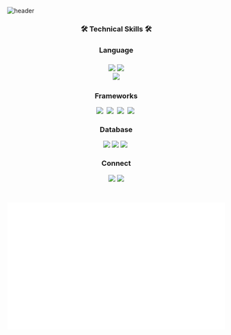 ![header](https://capsule-render.vercel.app/api?type=soft&color=auto&height=150&section=header&text=GwangCheonShin&fontSize=70&animation=twinkling)

<h3 align="center">🛠 Technical Skills 🛠</h3>

<h3 align="center">Language<h3>
<p align="center">
  <img src="https://img.shields.io/badge/Python-3776AB?style=flat&logo=python&logoColor=white"/>
  <img src="https://img.shields.io/badge/TypeScript-323330?style=flat&logo=typescript&logoColor=blue"/>
  <br>
  <img src="https://img.shields.io/badge/JavaScript-323330?style=flat&logo=javascript&logoColor=F7DF1E"/>
</p>

<h3 align="center">Frameworks</h3>
<p align="center">
<img src="https://img.shields.io/badge/Nestjs-000000?style=flat&logo=Nestjs&logoColor=red"/></a>&nbsp 
<img src="https://img.shields.io/badge/React-61DAFB?style=flat&logo=React&logoColor=white"/></a>&nbsp 
<img src="https://img.shields.io/badge/Express-000000?style=flat&logo=Express&logoColor=white"/></a>&nbsp 
<img src="https://img.shields.io/badge/Next-000000?style=flat&logo=Next&logoColor=white"/></a>&nbsp 
  <br> 
</p>
<h3 align="center">Database</h3>
<p align="center">
  <img src="https://img.shields.io/badge/mysql-4479A1?style=flat&logo=mysql&logoColor=white"/>
  <img src="https://img.shields.io/badge/postgresql-003B57?style=flat&logo=postgresql&logoColor=white"/>
<img src="https://img.shields.io/badge/MongoDB-47A248?style=flat&logo=MongoDB&logoColor=white"/></a>&nbsp 
</p>

<h3 align="center"> Connect </h3>
<p align="center">
  <a href="mailto:tlsrhkdcjs12@naver.com"><img src="https://img.shields.io/badge/Gmail-d14836?style=flat&logo=Gmail&logoColor=white&link=viliketh1s98@naver.com"/></a>
  <img src="https://img.shields.io/badge/Velog-20C997?style=flat&logo=Velog&logoColor=white" href="https://velog.io/@soshin_dev"/></a>
 
</p>
<br>
<div align="center">

 ![My2](https://github.com/Shin-GC/github-stats-transparent/blob/output/generated/overview.svg)
  
  
</div>

